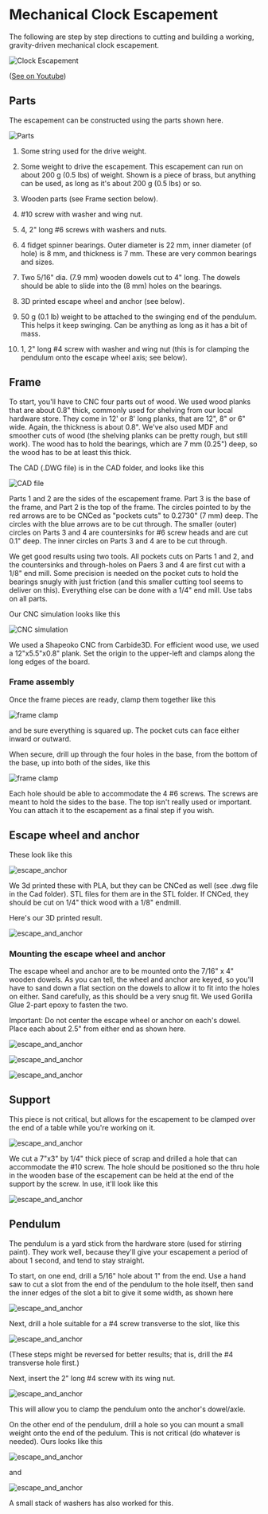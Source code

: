 # Mechanical Clock Escapement

The following are step by step directions to cutting and building a working, gravity-driven mechanical clock escapement.

![Clock Escapement](https://github.com/tbensky/ProjectClock/blob/main/Pics/escape.gif)

([See on Youtube](https://youtube.com/shorts/22PK3F16n6g]))

## Parts

The escapement can be constructed using the parts shown here.

![Parts](https://github.com/tbensky/ProjectClock/blob/main/Pics/allparts.jpg)

1. Some string used for the drive weight.

2. Some weight to drive the escapement. This escapement can run on about 200 g (0.5 lbs) of weight. Shown is a piece of brass, but anything can be used, as long as it's about 200 g (0.5 lbs) or so.

3.  Wooden parts (see Frame section below).

4. #10 screw with washer and wing nut.

5. 4, 2" long #6 screws with washers and nuts.

6. 4 fidget spinner bearings.  Outer diameter is 22 mm, inner diameter (of hole) is 8 mm, and thickness is 7 mm. These are very common bearings and sizes.

7. Two 5/16" dia. (7.9 mm) wooden dowels cut to 4" long. The dowels should be able to slide into the (8 mm) holes on the bearings.

8.  3D printed escape wheel and anchor (see below).

9. 50 g (0.1 lb) weight to be attached to the swinging end of the pendulum. This helps it keep swinging. Can be anything as long as it has a bit of mass.

10. 1, 2" long #4 screw with washer and wing nut (this is for clamping the pendulum onto the escape wheel axis; see below).




## Frame

To start, you'll have to CNC four parts out of wood.  We used wood planks that are about 0.8" thick, commonly used for shelving from our local hardware store. They come in 12' or 8' long planks, that are 12", 8" or 6" wide. Again, the thickness is about 0.8".  We've also used MDF and smoother cuts of wood (the shelving planks can be pretty rough, but still work). The wood has to hold the bearings, which are 7 mm (0.25") deep, so the wood has to be at least this thick.

The CAD (.DWG file) is in the CAD folder, and looks like this

![CAD file](https://github.com/tbensky/ProjectClock/blob/main/Pics/cad_parts.png)

Parts 1 and 2 are the sides of the escapement frame. Part 3 is the base of the frame, and Part 2 is the top of the frame.  The circles pointed to by the red arrows are to be CNCed as "pockets cuts" to 0.2730" (7 mm) deep. The
circles with the blue arrows are to be cut through.  The smaller (outer) circles on Parts 3 and 4 are countersinks for #6 screw heads and are cut 0.1" deep. The inner circles on Parts 3 and 4 are to be cut through.

We get good results using two tools.  All pockets cuts on Parts 1 and 2, and the countersinks and through-holes on Paers 3 and 4 are first cut with a 1/8" end mill. Some precision is needed on the pocket cuts to hold
the bearings snugly with just friction (and this smaller cutting tool seems to deliver on this). Everything else can be done with a 1/4" end mill. Use tabs on all parts. 

Our CNC simulation looks like this

![CNC simulation](https://github.com/tbensky/ProjectClock/blob/main/Pics/cnc_sim.jpg)

We used a Shapeoko CNC from Carbide3D. For efficient wood use, we used a 12"x5.5"x0.8" plank. Set the origin to the upper-left and clamps along the long edges of the board.  

### Frame assembly

Once the frame pieces are ready, clamp them together like this

![frame clamp](https://github.com/tbensky/ProjectClock/blob/main/Pics/clamp_frame.jpg)

and be sure everything is squared up.  The pocket cuts can face either inward or outward.

When secure, drill up through the four holes in the base, from the bottom of the base, up into both of the sides, like this

![frame clamp](https://github.com/tbensky/ProjectClock/blob/main/Pics/frame_drill.jpg)

Each hole should be able to accommodate the 4 #6 screws. The screws are meant to hold the sides to the base. The top isn't really used or important.  You can attach it to the escapement as a final step if you wish.



##  Escape wheel and anchor

These look like this

![escape_anchor](https://github.com/tbensky/ProjectClock/blob/main/Pics/escape_and_anchor.png)

We 3d printed these with PLA, but they can be CNCed as well (see .dwg file in the Cad folder).  STL files for them are in the STL folder. If CNCed, they should be cut on 1/4" thick wood with a 1/8" endmill.

Here's our 3D printed result.

![escape_and_anchor](https://github.com/tbensky/ProjectClock/blob/main/Pics/3descapeanchor.jpg)

### Mounting the escape wheel and anchor

The escape wheel and anchor are to be mounted onto the 7/16" x 4" wooden dowels.  As you can tell, the wheel and anchor are keyed, so you'll have to sand down a flat section on the dowels to allow it to fit into the holes on either.  Sand carefully, as this should be a very snug fit. We used Gorilla Glue 2-part epoxy to fasten the two.

Important: Do not center the escape wheel or anchor on each's dowel. Place each about 2.5" from either end as shown here.

![escape_and_anchor](https://github.com/tbensky/ProjectClock/blob/main/Pics/mount_anchor01.jpg)

![escape_and_anchor](https://github.com/tbensky/ProjectClock/blob/main/Pics/mount_anchor02.jpg)

![escape_and_anchor](https://github.com/tbensky/ProjectClock/blob/main/Pics/mount_escape.jpg)


## Support

This piece is not critical, but allows for the escapement to be clamped over the end of a table while you're working on it.  

![escape_and_anchor](https://github.com/tbensky/ProjectClock/blob/main/Pics/support.jpg)

We cut a 7"x3" by 1/4" thick piece of scrap and drilled a hole that can accommodate the #10 screw. The hole should be positioned so the thru hole in the wooden base of the escapement can be held at the end of the support by the screw. In use, it'll look like this

![escape_and_anchor](https://github.com/tbensky/ProjectClock/blob/main/Pics/support_clamp.jpg)

## Pendulum

The pendulum is a yard stick from the hardware store (used for stirring paint). They work well, because they'll give your escapement a period of about 1 second, and tend to stay straight.

To start, on one end, drill a 5/16" hole about 1" from the end. Use a hand saw to cut a slot from the end of the pendulum to the hole itself, then sand the inner edges of the slot a bit
to give it some width, as shown here

![escape_and_anchor](https://github.com/tbensky/ProjectClock/blob/main/Pics/Pendulum/clamp_end.jpg)

Next, drill a hole suitable for a #4 screw transverse to the slot, like this

![escape_and_anchor](https://github.com/tbensky/ProjectClock/blob/main/Pics/Pendulum/screw_hole.jpg)

(These steps might be reversed for better results; that is, drill the #4 transverse hole first.)

Next, insert the 2" long #4 screw with its wing nut.

![escape_and_anchor](https://github.com/tbensky/ProjectClock/blob/main/Pics/Pendulum/clamp_screw.jpg)

This will allow you to clamp the pendulum onto the anchor's dowel/axle.

On the other end of the pendulum, drill a hole so you can mount a small weight onto the end of the pedulum. This is not critical (do whatever is needed). Ours looks like this

![escape_and_anchor](https://github.com/tbensky/ProjectClock/blob/main/Pics/Pendulum/swing_end.jpg)

and

![escape_and_anchor](https://github.com/tbensky/ProjectClock/blob/main/Pics/Pendulum/screw_weight.jpg)

A small stack of washers has also worked for this.








